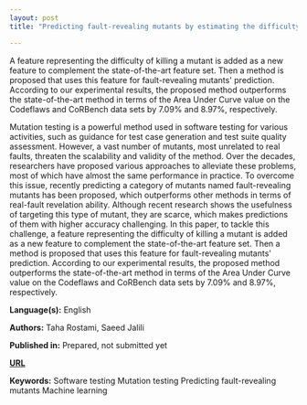 ```yaml
---
layout: post
title: "Predicting fault-revealing mutants by estimating the difficulty of killing them"

---
```


A feature representing the difficulty of killing a mutant is added as a new feature to complement the state-of-the-art feature set. Then a method is proposed that uses this feature for fault-revealing mutants' prediction. According to our experimental results, the proposed method outperforms the state-of-the-art method in terms of the Area Under Curve value on the Codeflaws and CoRBench data sets by 7.09% and 8.97%, respectively.

Mutation testing is a powerful method used in software testing for various activities, such as guidance for test case generation and test suite quality assessment. However, a vast number of mutants, most unrelated to real faults, threaten the scalability and validity of the method. Over the decades, researchers have proposed various approaches to alleviate these problems, most of which have almost the same performance in practice. To overcome this issue, recently predicting a category of mutants named fault-revealing mutants has been proposed, which outperforms other methods in terms of real-fault revelation ability. Although recent research shows the usefulness of targeting this type of mutant, they are scarce, which makes predictions of them with higher accuracy challenging. In this paper, to tackle this challenge, a feature representing the difficulty of killing a mutant is added as a new feature to complement the state-of-the-art feature set. Then a method is proposed that uses this feature for fault-revealing mutants' prediction. According to our experimental results, the proposed method outperforms the state-of-the-art method in terms of the Area Under Curve value on the Codeflaws and CoRBench data sets by 7.09% and 8.97%, respectively.

**Language(s):** English

**Authors:** Taha Rostami, Saeed Jalili

**Published in:** Prepared, not submitted yet

[**URL**](https://github.com/TahaRostami/predicting-fault-revealing-mutants-by-estimating-the-difficulty-of-killing-them)

**Keywords:** <span class="w3-tag w3-round w3-center">Software testing</span> <span class="w3-tag w3-round w3-center">Mutation testing</span> <span class="w3-tag w3-round w3-center">Predicting fault-revealing mutants</span> <span class="w3-tag w3-round w3-center">Machine learning</span>

